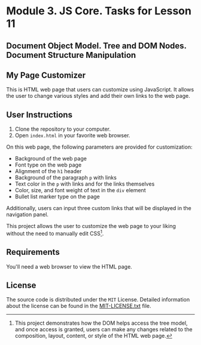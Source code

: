 # Module 3. JS Core. Tasks for Lesson 11

## Document Object Model. Tree and DOM Nodes. Document Structure Manipulation

## My Page Customizer

This is HTML web page that users can customize using JavaScript. It allows the user to change various styles and add their own links to the web page.

## User Instructions

1. Clone the repository to your computer.
2. Open `index.html` in your favorite web browser.

On this web page, the following parameters are provided for customization:

- Background of the web page
- Font type on the web page
- Alignment of the `h1` header
- Background of the paragraph `p` with links
- Text color in the `p` with links and for the links themselves
- Color, size, and font weight of text in the `div` element
- Bullet list marker type on the page

Additionally, users can input three custom links that will be displayed in the navigation panel.

This project allows the user to customize the web page to  your liking without the need to manually edit CSS[^1].

[^1]: This project demonstrates how the DOM helps access the tree model, and once access is granted, users can make any changes related to the composition, layout, content, or style of the HTML web page.

## Requirements

You'll need a web browser to view the HTML page.

## License

The source code is distributed under the `MIT` License. Detailed information about the license can be found in the [MIT-LICENSE.txt](https://github.com/it-tinyangel/JS-core-the-Document-Object-Model-the-DOM-Tree-and-Nodes-Settings-of-web-page-using-DOM/blob/main-en/MIT-LICENSE.txt) file.
